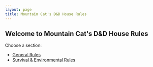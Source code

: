 ```yaml
---
layout: page
title: Mountain Cat's D&D House Rules
---
```


## Welcome to Mountain Cat's D&D House Rules

Choose a section:

- [General Rules](/general/)
- [Survival & Environmental Rules](/pages/survival/)
